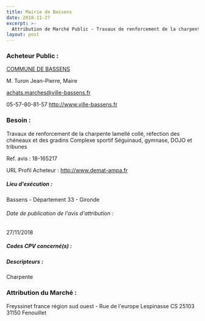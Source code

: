 ```yaml
---
title: Mairie de Bassens
date: 2018-11-27
excerpt: >-
  Attribution de Marché Public - Travaux de renforcement de la charpente lamellé collé, réfection des chéneaux et des gradins Complexe sportif Séguinaud, gymnase, DOJO et tribunes
layout: post
---
```


### Acheteur Public : 
<a href="/acheteur-33/siren-213300320"> COMMUNE DE BASSENS</a><br/>

M. Turon Jean-Pierre, Maire

achats.marches@ville-bassens.fr

05-57-80-81-57
http://www.ville-bassens.fr
### Besoin :

Travaux de renforcement de la charpente lamellé collé, réfection des chéneaux et des gradins Complexe sportif Séguinaud, gymnase, DOJO et tribunes

Ref. avis : 18-165217

URL Profil Acheteur : http://www.demat-ampa.fr

##### Lieu d'exécution :

Bassens - Département 33 - Gironde

###### Date de publication de l'avis d'attribution : 
27/11/2018

##### Codes CPV concerné(s) :

##### Descripteurs :
Charpente <br/>

### Attribution du Marché :
Freyssinet france région sud ouest - Rue de l'europe Lespinasse CS 25103 31150 Fenouillet <br/>
